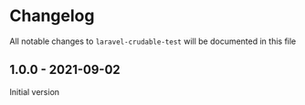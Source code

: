 # Changelog

All notable changes to `laravel-crudable-test` will be documented in this file

## 1.0.0 - 2021-09-02

Initial version


